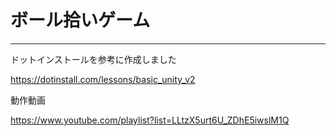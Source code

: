 # ボール拾いゲーム

***

ドットインストールを参考に作成しました

https://dotinstall.com/lessons/basic_unity_v2


動作動画

https://www.youtube.com/playlist?list=LLtzX5urt6U_ZDhE5iwslM1Q
